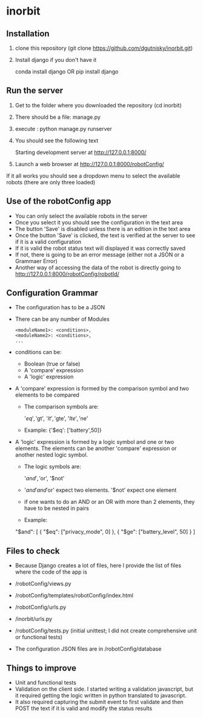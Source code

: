 # inorbit


## Installation

1) clone this repository (git clone https://github.com/dgutnisky/inorbit.git)
2) Install django if you don't have it
   
   conda install django
   OR
   pip install django


## Run the server

1) Get to the folder where you downloaded the repository (cd inorbit)
2) There should be a file: manage.py
3) execute : python manage.py runserver
4) You should see the following text

   Starting development server at http://127.0.0.1:8000/

5) Launch a web browser at http://127.0.0.1:8000/robotConfig/

If it all works you should see a dropdown menu to select the available robots (there are only three loaded)


## Use of the robotConfig app

- You can only select the available robots in the server
- Once you select it you should see the configuration in the text area
- The button 'Save' is disabled unless there is an edition in the text area
- Once the button 'Save' is clicked, the text is verified at the server to see if it is a valid configuration
- If it is valid the robot status text will displayed it was correctly saved
- If not, there is going to be an error message (either not a JSON or a Grammaer Error)
- Another way of accessing the data of the robot is directly going to http://127.0.0.1:8000/robotConfig/robotId/


## Configuration Grammar

- The configuration has to be a JSON
- There can be any number of Modules

      <moduleName1>: <conditions>,
      <moduleName2>: <conditions>,
      ...
          
- conditions can be:
   - Boolean (true or false)
   - A 'compare' expression
   - A 'logic' expression

- A 'compare' expression is formed by the comparison symbol and two elements to be compared
    - The comparison symbols are: 
    
         '$eq', '$gt', '$lt', '$gte', '$lte', '$ne'
    
    - Example: {'$eq': ['battery',50]}

- A 'logic' expression is formed by a logic symbol and one or two elements. The elements can be another 'compare' expression or another nested logic symbol.
     - The logic symbols are:
     
         '$and', '$or', '$not'
         
    - '$and' and '$or' expect two elements. '$not' expect one element
    - if one wants to do an AND or an OR with more than 2 elements, they have to be nested in pairs
    
    - Example:
    
    "$and": [
              { "$eq": ["privacy_mode", 0] },
              { "$ge": ["battery_level", 50] }
            ]
         

## Files to check

- Because Django creates a lot of files, here I provide the list of files where the code of the app is

- /robotConfig/views.py
- /robotConfig/templates/robotConfig/index.html
- /robotConfig/urls.py
- /inorbit/urls.py
- /robotConfig/tests.py (initial unittest; I did not create comprehensive unit or functional tests)

- The configuration JSON files are in /robotConfig/database


## Things to improve

- Unit and functional tests
- Validation on the client side. I started writing a validation javascript, but it required getting the logic written in python translated to javascript.
- It also required capturing the submit event to first validate and then POST the text if it is valid and modify the status results


